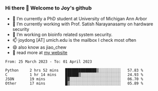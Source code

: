 ### Hi there 👋 Welcome to Joy's github

- 🔭 I’m currently a PhD student at University of Michigan Ann Arbor
- 🌱 I’m currently working with Prof. Satish Narayanasamy on hardware security
- 👯 I’m working on bioinfo related system security. 
- 📫 joydong [AT] umich.edu is the mailbox I check most often
- 😄 also know as jiao_chew
- 💬 read more at [my website](https://joydddd.github.io/)
<!--START_SECTION:waka-->

```text
From: 25 March 2023 - To: 01 April 2023

Python     2 hrs 52 mins   ██████████████▒░░░░░░░░░░   57.83 %
C          1 hr 14 mins    ██████▒░░░░░░░░░░░░░░░░░░   24.93 %
JSON       19 mins         █▓░░░░░░░░░░░░░░░░░░░░░░░   06.70 %
Other      17 mins         █▒░░░░░░░░░░░░░░░░░░░░░░░   05.89 %
```

<!--END_SECTION:waka-->
